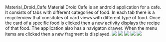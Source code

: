 Material_Droid_Cafe
Material Droid Cafe is an android application for a cafe. 
It consists of tabs with different categories of food. 
In each tab there is a recyclerview that consitutes of card views with different type of food. 
Once the card of a specific food is clicked then a new activity displays the recipe of that food. 
The application also has a navigaton drawer. When the menu items are clicked then a new fragment is displayed.
![](screenshots/droid1.png)
![](screenshots/droi.png)
![](screenshots/droid2.png)
![](screenshots/droid3.png)
![](screenshots/droid_drawer.jpg)
